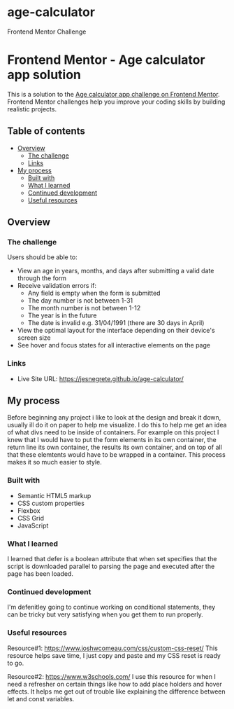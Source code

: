 # age-calculator
Frontend Mentor Challenge
# Frontend Mentor - Age calculator app solution

This is a solution to the [Age calculator app challenge on Frontend Mentor](https://www.frontendmentor.io/challenges/age-calculator-app-dF9DFFpj-Q). Frontend Mentor challenges help you improve your coding skills by building realistic projects. 

## Table of contents

- [Overview](#overview)
  - [The challenge](#the-challenge)
  - [Links](#links)
- [My process](#my-process)
  - [Built with](#built-with)
  - [What I learned](#what-i-learned)
  - [Continued development](#continued-development)
  - [Useful resources](#useful-resources)



## Overview

### The challenge

Users should be able to:

- View an age in years, months, and days after submitting a valid date through the form
- Receive validation errors if:
  - Any field is empty when the form is submitted
  - The day number is not between 1-31
  - The month number is not between 1-12
  - The year is in the future
  - The date is invalid e.g. 31/04/1991 (there are 30 days in April)
- View the optimal layout for the interface depending on their device's screen size
- See hover and focus states for all interactive elements on the page

### Links

- Live Site URL: https://jesnegrete.github.io/age-calculator/

## My process

Before beginning any project i like to look at the design and break it down, usually ill
do it on paper to help me visualize. I do this to help me get an idea of what divs need to
be inside of containers. For example on this project I knew that I would have 
to put the form elements in its own container, the return line its own container, the 
results its own container, and on top of all that these elemtents would have to be wrapped in a container. 
This process makes it so much easier to style.


### Built with

- Semantic HTML5 markup
- CSS custom properties
- Flexbox
- CSS Grid
- JavaScript

### What I learned

  I learned that defer is a boolean attribute that when set specifies that the 
  script is downloaded parallel to parsing the page and executed after the page has been loaded.

### Continued development

  I'm defenitley going to continue working on conditional statements, they can be tricky
  but very satisfying when you get them to run properly.

### Useful resources

Resource#1: https://www.joshwcomeau.com/css/custom-css-reset/
  This resource helps save time, I just copy and paste and my CSS reset 
  is ready to go.
  
Resource#2: https://www.w3schools.com/
  I use this resource for when I need a refresher on certain things like how to add place holders
  and hover effects. It helps me get out of trouble like explaining the difference between let and const variables.


